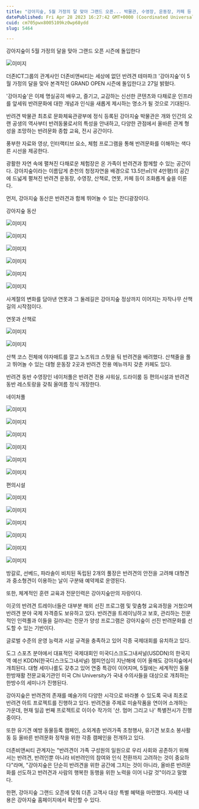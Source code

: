 ```yaml
---
title: "강아지숲, 5월 가정의 달 맞아 그랜드 오픈... 박물관, 수영장, 운동장, 카페 등 인프라 풍성"
datePublished: Fri Apr 28 2023 16:27:42 GMT+0000 (Coordinated Universal Time)
cuid: cm705pwx8005109kz0wp68ydd
slug: 5464

---
```



강아지숲이 5월 가정의 달을 맞아 그랜드 오픈 시즌에 돌입한다

![이미지](https://cdn.hashnode.com/res/hashnode/image/upload/v1739258651434/6d167d82-4f21-469f-9d5a-b92f27bf35d2.jpeg)

더존ICT그룹의 관계사인 더존비앤씨티는 세상에 없던 반려견 테마파크 '강아지숲'이 5월 가정의 달을 맞아 본격적인 GRAND OPEN 시즌에 돌입한다고 27일 밝혔다.

'강아지숲'은 이제 명실공히 배우고, 즐기고, 교감하는 신선한 콘텐츠와 다채로운 인프라를 앞세워 반려문화에 대한 개념과 인식을 새롭게 제시하는 명소가 될 것으로 기대된다.

반려견 박물관 최초로 문화체육관광부에 정식 등록된 강아지숲 박물관은 개와 인간의 오랜 공생의 역사부터 반려동물로서의 특성을 안내하고, 다양한 관점에서 올바른 관계 형성을 조망하는 반려문화 종합 교육, 전시 공간이다.

풍부한 자료와 영상, 인터랙티브 요소, 체험 프로그램을 통해 반려문화를 이해하는 색다른 시선을 제공한다.

광활한 자연 속에 펼쳐진 다채로운 체험장은 온 가족이 반려견과 함께할 수 있는 공간이다. 강아지숲이라는 이름답게 춘천의 청정자연을 배경으로 13.5만㎡(약 4만평)의 공간에 드넓게 펼쳐진 반려견 운동장, 수영장, 산책로, 연못, 카페 등이 조화롭게 숲을 이룬다.

먼저, 강아지숲 동산은 반려견과 함께 뛰어놀 수 있는 잔디광장이다.

강아지숲 동산

![이미지](https://cdn.hashnode.com/res/hashnode/image/upload/v1739258653639/a6036021-a713-4635-87fd-7f335658eee4.jpeg)

![이미지](https://cdn.hashnode.com/res/hashnode/image/upload/v1739258655931/244e322a-6027-4d8c-afcd-463c1845ad07.jpeg)

![이미지](https://cdn.hashnode.com/res/hashnode/image/upload/v1739258657946/bbc9a636-a4a5-45a9-b705-4e2b5a28ff92.jpeg)

![이미지](https://cdn.hashnode.com/res/hashnode/image/upload/v1739258659709/e171eae6-ca41-4bda-84ab-892cff246cb3.jpeg)

![이미지](https://cdn.hashnode.com/res/hashnode/image/upload/v1739258662064/3f14ec05-1e9c-46d6-ab48-69e91132afc8.jpeg)

![이미지](https://cdn.hashnode.com/res/hashnode/image/upload/v1739258664586/bcd56879-4f82-4708-ba4f-738966a3a80b.jpeg)

사계절의 변화를 담아낸 연못과 그 둘레길은 강아지숲 정상까지 이어지는 자작나무 산책길의 시작점이다.

연못과 산책로

![이미지](https://cdn.hashnode.com/res/hashnode/image/upload/v1739258666716/b6f3a65d-1717-4019-8b31-5d4371fa1e26.jpeg)

![이미지](https://cdn.hashnode.com/res/hashnode/image/upload/v1739258668887/4a682c5f-2bec-4879-908a-7e43d942da0c.jpeg)

산책 코스 전체에 야자매트를 깔고 노즈워크 스팟을 둬 반려견을 배려했다. 산책줄을 풀고 뛰어놀 수 있는 대형 운동장 2곳과 반려견 전용 메뉴까지 갖춘 카페도 있다.

반려견 동반 수영장인 네이처풀은 반려견 전용 샤워실, 드라이룸 등 편의시설과 반려견 동반 레스토랑을 갖춰 올여름 정식 개장한다.

네이처풀

![이미지](https://cdn.hashnode.com/res/hashnode/image/upload/v1739258670858/ec552012-ecc0-410d-ad0b-7661ea4385d7.jpeg)

![이미지](https://cdn.hashnode.com/res/hashnode/image/upload/v1739258672830/ef0f9e21-1aa3-481b-8f3d-e005f0fe604d.jpeg)

![이미지](https://cdn.hashnode.com/res/hashnode/image/upload/v1739258674599/11098f60-143f-4ca5-ab0e-3244804c998c.jpeg)

![이미지](https://cdn.hashnode.com/res/hashnode/image/upload/v1739258676313/57206433-7fa6-4b27-bc44-84588ca66475.jpeg)

![이미지](https://cdn.hashnode.com/res/hashnode/image/upload/v1739258678090/3005d8a0-c3c8-456f-84f2-6dedf5c4b79e.jpeg)

![이미지](https://cdn.hashnode.com/res/hashnode/image/upload/v1739258679966/1b79717f-2e64-46ab-82fb-172cfbb825f8.jpeg)

편의시설

![이미지](https://cdn.hashnode.com/res/hashnode/image/upload/v1739258681694/26ad94d3-fc7c-47ff-bf48-2b0f2aec18ad.jpeg)

![이미지](https://cdn.hashnode.com/res/hashnode/image/upload/v1739258683565/80b737e2-676b-464b-9de4-81c1cd50d1b7.jpeg)

![이미지](https://cdn.hashnode.com/res/hashnode/image/upload/v1739258685399/44915f62-d67b-4a09-aaa0-f9c67c48405a.jpeg)

![이미지](https://cdn.hashnode.com/res/hashnode/image/upload/v1739258687475/649c6a0f-5bca-48a8-b69b-d58fc31f3290.jpeg)

![이미지](https://cdn.hashnode.com/res/hashnode/image/upload/v1739258689556/fb238a27-5504-45f1-bae6-480364e999f9.jpeg)

![이미지](https://cdn.hashnode.com/res/hashnode/image/upload/v1739258692105/b45e040c-e1fe-43c5-ae47-46c8d3969f8e.jpeg)

방갈로, 선베드, 파라솔이 비치된 독립된 2개의 풀장은 반려견의 안전을 고려해 대형견과 중소형견이 이용하는 날이 구분돼 예약제로 운영된다.

또한, 체계적인 훈련 교육과 전문인력은 강아지숲만의 자랑이다.

이곳의 반려견 트레이너들은 대부분 해외 선진 프로그램 및 맞춤형 교육과정을 거쳤으며 반려견 분야 국제 자격증도 보유하고 있다. 반려견을 트레이닝하고 보호, 관리하는 전문적인 인력풀과 이들을 길러내는 전문가 양성 프로그램은 강아지숲이 선진 반려문화를 선도할 수 있는 기반이다.

글로벌 수준의 운영 능력과 시설 규격을 충족하고 있어 각종 국제대회를 유치하고 있다.

도그 스포츠 분야에서 대표적인 국제대회인 미국디스크도그내셔널(USDDN)의 한국지역 예선 KDDN(한국디스크도그내셔널) 챔피언십이 지난해에 이어 올해도 강아지숲에서 개최된다. 대형 세미나룸도 갖추고 있어 연중 특강이 이어지며, 5월에는 세계적인 동물한방재활 전문교육기관인 미국 Chi University가 국내 수의사들을 대상으로 개최하는 한방수의 세미나가 진행된다.

강아지숲은 반려견의 존재를 예술가의 다양한 시각으로 바라볼 수 있도록 국내 최초로 반려견 아트 프로젝트를 진행하고 있다. 반려견을 주제로 미술작품을 연이어 소개하는 가운데, 현재 일곱 번째 프로젝트로 이이수 작가의 '산. 멈머 그리고 나' 특별전시가 진행 중이다.

또한 유기견 예방 동물등록 캠페인, 소외계층 반려가족 초청행사, 유기견 보호소 봉사활동 등 올바른 반려문화 정착을 위한 각종 캠페인을 전개하고 있다.

더존비앤씨티 관계자는 "반려견이 가족 구성원의 일원으로 우리 사회와 공존하기 위해서는 반려견, 반려인뿐 아니라 비반려인의 참여와 인식 전환까지 고려하는 것이 중요하다"라며, "강아지숲은 단순히 반려견을 위한 공간에 그치는 것이 아니라, 올바른 반려문화를 선도하고 반려견과 사람의 행복한 동행을 위한 노력을 이어 나갈 것"이라고 말했다.

한편, 강아지숲 그랜드 오픈에 맞춰 더존 고객사 대상 특별 혜택을 마련했다. 자세한 내용은 강아지숲 홈페이지에서 확인할 수 있다.